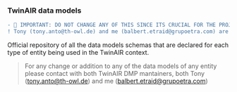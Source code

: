 ### TwinAIR data models



```diff
- 🛑 IMPORTANT: DO NOT CHANGE ANY OF THIS SINCE ITS CRUCIAL FOR THE PROJECT.
! Tony (tony.anto@th-owl.de) and me (balbert.etraid@grupoetra.com) are the mantainers of this repository
```

Official repository of all the data models schemas that are declared for each type of entity being used in the TwinAIR context. 

> For any change or addition to any of the data models of any entity please contact with both TwinAIR DMP mantainers, both Tony (tony.anto@th-owl.de) and me (balbert.etraid@grupoetra.com)

